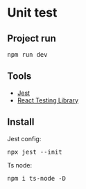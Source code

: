 # Unit test

## Project run

<pre>npm run dev</pre>

## Tools

<ul>
   <li><a href = 'https://jestjs.io/pt-BR/'>Jest</a></li>
   <li><a href = 'https://testing-library.com/docs/react-testing-library/intro/'>React Testing Library</a></li>
</ul>

## Install

<p>Jest config: <pre>npx jest --init</pre></p>
<p>Ts node: <pre>npm i ts-node -D</pre></p>
